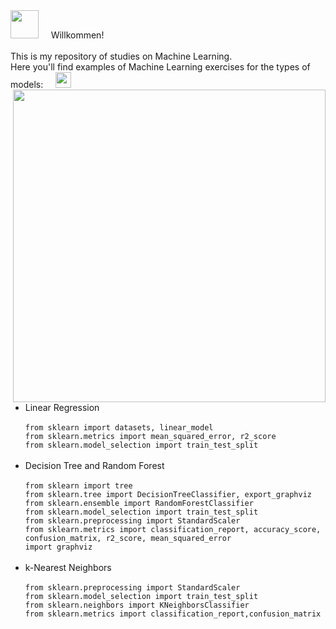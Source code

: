 <html>
<body>
  <div align="left">
  <img height=45 src="https://icons.iconarchive.com/icons/goodstuff-no-nonsense/free-space/64/stars-icon.png"/> &nbsp&nbsp&nbsp
     Willkommen!<br>
  <br>This is my repository of studies on Machine Learning.
  <br>Here you'll find examples of Machine Learning exercises for the types of models: &nbsp&nbsp&nbsp
     <img height=25 width=25 src="https://icons.iconarchive.com/icons/google/noto-emoji-people-clothing-objects/32/12123-eyes-icon.png"/>
    <img width=500 align="right" src="https://files.muzli.space/075fe1847d9a623123ae3368dff3eaca.jpeg"/>
    <br><br>
    <ul><li>Linear Regression</li>
      <br><code>from sklearn import datasets, linear_model</code>
      <br><code>from sklearn.metrics import mean_squared_error, r2_score</code>
      <br><code>from sklearn.model_selection import train_test_split</code>
      <br><br>
      <li>Decision Tree and Random Forest</li>
        <br><code>from sklearn import tree</code>
        <br><code>from sklearn.tree import DecisionTreeClassifier, export_graphviz</code>
        <br><code>from sklearn.ensemble import RandomForestClassifier</code>
        <br><code>from sklearn.model_selection import train_test_split</code>
        <br><code>from sklearn.preprocessing import StandardScaler</code>
        <br><code>from sklearn.metrics import classification_report, accuracy_score, confusion_matrix, r2_score, mean_squared_error</code>
      <br><code>import graphviz</code>
      <br><br>
      <li>k-Nearest Neighbors</li>
        <br><code>from sklearn.preprocessing import StandardScaler</code>
        <br><code>from sklearn.model_selection import train_test_split</code>
        <br><code>from sklearn.neighbors import KNeighborsClassifier</code>
        <br><code>from sklearn.metrics import classification_report,confusion_matrix</code>
    </ul>
</body>
</html>
